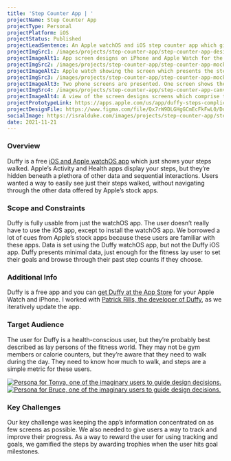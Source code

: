 ```yaml
---
title: 'Step Counter App | '
projectName: Step Counter App
projectType: Personal
projectPlatform: iOS
projectStatus: Published
projectLeadSentence: An Apple watchOS and iOS step counter app which gives users a quick glance at their steps.
projectImgSrc1: /images/projects/step-counter-app/step-counter-app-designed-patrick-rills-isral-duke.jpg
projectImageAlt1: App screen designs on iPhone and Apple Watch for the step counter app.
projectImgSrc2: /images/projects/step-counter-app/step-counter-app-mockups-designed-patrick-rills-isral-duke-set-2.png
projectImageAlt2: Apple watch showing the screen which presents the steps walked.
projectImgSrc3: /images/projects/step-counter-app/step-counter-app-mockups-designed-patrick-rills-isral-duke-set-3.png
projectImageAlt3: Two phone screens are presented. One screen shows the home screen of the step counter app. The other screen shows the trophies screen for exceeding step goals.
projectImgSrc4: /images/projects/step-counter-app/step-counter-app-canvas-designed-isral-duke.jpg
projectImageAlt4: A view of the screen designs screens which comprise the step counter app. Both Apple Watch and iPhone screens are shown.
projectPrototypeLink: https://apps.apple.com/us/app/duffy-steps-complication/id1207581673
projectDesignFile: https://www.figma.com/file/Qx7rW9DLGHgGCmEcFkFwL0/Duffy?node-id=67%3A254
socialImage: https://isralduke.com/images/projects/step-counter-app/step-counter-app-designed-patrick-rills-isral-duke.jpg
date: 2021-11-21
---
```


### Overview

Duffy is a free [iOS and Apple watchOS app](https://apps.apple.com/us/app/duffy-steps-complication/id1207581673) which just shows your steps walked. Apple’s Activity and Health apps display your steps, but they’re hidden beneath a plethora of other data and sequential interactions. Users wanted a way to easily see just their steps walked, without navigating through the other data offered by Apple’s stock apps.

### Scope and Constraints

Duffy is fully usable from just the watchOS app. The user doesn’t really have to use the iOS app, except to install the watchOS app. We borrowed a lot of cues from Apple’s stock apps because these users are familiar with these apps. Data is set using the Duffy watchOS app, but not the Duffy iOS app. Duffy presents minimal data, just enough for the fitness lay user to set their goals and browse through their past step counts if they choose.

### Additional Info

Duffy is a free app and you can [get Duffy at the App Store](https://apps.apple.com/us/app/duffy-steps-complication/id1207581673) for your Apple Watch and iPhone. I worked with <a  href="http://www.bigbluefly.com/duffy">Patrick Rills, the developer of Duffy</a>, as we iteratively update the app.

### Target Audience

The user for Duffy is a health-conscious user, but they’re probably best described as lay persons of the fitness world. They may not be gym members or calorie counters, but they’re aware that they need to walk during the day. They need to know how much to walk, and steps are a simple metric for these users.

<a data-fslightbox href="/images/projects/step-counter-app/step-counter-app-personas-isral-duke-2.jpg">
  <img src="/images/projects/step-counter-app/step-counter-app-personas-isral-duke-2.jpg" alt="Persona for Tonya, one of the imaginary users to guide design decisions.">
</a>
<a data-fslightbox href="/images/projects/step-counter-app/step-counter-app-personas-isral-duke-1.jpg">
  <img src="/images/projects/step-counter-app/step-counter-app-personas-isral-duke-1.jpg" alt="Persona for Bruce, one of the imaginary users to guide design decisions.">
</a>

### Key Challenges

Our key challenge was keeping the app’s information concentrated on as few screens as possible. We also needed to give users a way to track and improve their progress. As a way to reward the user for using tracking and goals, we gamified the steps by awarding trophies when the user hits goal milestones.
